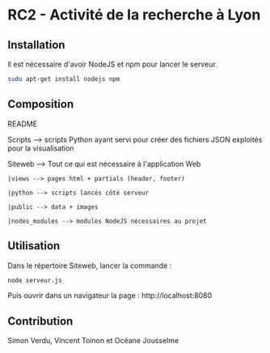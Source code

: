 # RC2 - Activité de la recherche à Lyon


## Installation

Il est nécessaire d'avoir NodeJS et npm pour lancer le serveur.

```bash
sudo apt-get install nodejs npm
```

## Composition

README

Scripts --> scripts Python ayant servi pour créer des fichiers JSON exploités pour la visualisation

Siteweb --> Tout ce qui est nécessaire à l'application Web

	|views --> pages html + partials (header, footer)

	|python --> scripts lancés côté serveur

	|public --> data + images

	|nodes_modules --> modules NodeJS nécessaires au projet

## Utilisation

Dans le répertoire Siteweb, lancer la commande :

```bash
node serveur.js
```

Puis ouvrir dans un navigateur la page : http://localhost:8080

## Contribution

Simon Verdu, Vincent Toinon et Océane Jousselme


